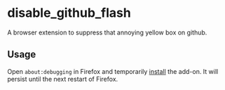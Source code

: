 # disable_github_flash

A browser extension to suppress that annoying yellow box on github.

## Usage

Open `about:debugging` in Firefox and temporarily [install] the add-on. It will
persist until the next restart of Firefox.

[install]: https://developer.mozilla.org/en-US/Add-ons/WebExtensions/Temporary_Installation_in_Firefox
